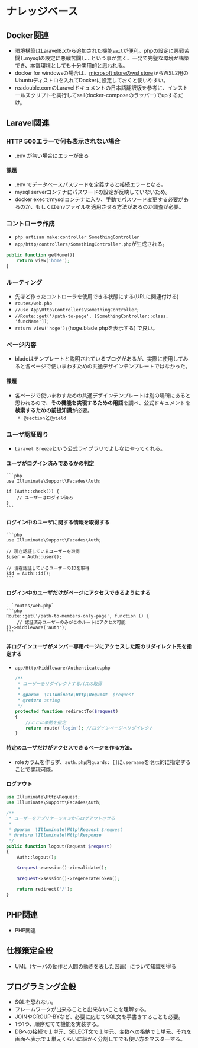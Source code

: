 # ナレッジベース

## Docker関連

- 環境構築はLaravel8.xから追加された機能`sail`が便利。phpの設定に悪戦苦闘しmysqlの設定に悪戦苦闘し…という事が無く、一発で完璧な環境が構築でき、本番環境としても十分実用的と思われる。
- docker for windowsの場合は、[microsoft storeのwsl store](https://aka.ms/wslstore)からWSL2用のUbuntuディストロを入れてDockerに設定しておくと使いやすい。
- readouble.comのLaravelドキュメントの日本語翻訳版を参考に、インストールスクリプトを実行してsail(docker-composeのラッパー)でupするだけ。

## Laravel関連

### HTTP 500エラーで何も表示されない場合
- .env が無い場合にエラーが出る
#### 課題
- .env でデータベースパスワードを定義すると接続エラーとなる。
- mysql serverコンテナにパスワードの設定が反映していないため。
- docker execでmysqlコンテナに入り、手動でパスワード変更する必要があるのか、もしくはenvファイルを適用させる方法があるのか調査が必要。

### コントローラ作成

- `php artisan make:controller SomethingController`
- `app/http/controllers/SomethingController.php`が生成される。

```php
public function getHome(){
    return view('home');
}
```

### ルーティング

- 先ほど作ったコントローラを使用できる状態にする(URLに関連付ける)
- `routes/web.php`
- `//use App\Http\Controllers\SomethingController;`
- `//Route::get('/path-to-page', [SomethingController::class, 'funcName']);`
- `return view('hoge');`(hoge.blade.phpを表示する) で良い。

### ページ内容

- bladeはテンプレートと説明されているブログがあるが、実際に使用してみると各ページで使いまわすための共通デザインテンプレートではなかった。

#### 課題

- 各ページで使いまわすための共通デザインテンプレートは別の場所にあると思われるので、**その機能を実現するための用語**を調べ、公式ドキュメントを**検索するための前提知識**が必要。
    - `@section`と`@yield`

### ユーザ認証周り

- `Laravel Breeze`という公式ライブラリでよしなにやってくれる。

#### ユーザがログイン済みであるかの判定

    ```php
    use Illuminate\Support\Facades\Auth;

    if (Auth::check()) {
        // ユーザーはログイン済み
    }
    ```

#### ログイン中のユーザに関する情報を取得する

    ```php
    use Illuminate\Support\Facades\Auth;

    // 現在認証しているユーザーを取得
    $user = Auth::user();

    // 現在認証しているユーザーのIDを取得
    $id = Auth::id();
    ```

#### ログイン中のユーザだけがページにアクセスできるようにする

    - `routes/web.php`
    ```php
    Route::get('/path-to-members-only-page', function () {
        // 認証済みユーザーのみがこのルートにアクセス可能
    })->middleware('auth');
    ```

#### 非ログインユーザがメンバー専用ページにアクセスした際のリダイレクト先を指定する

- `app/Http/Middleware/Authenticate.php`

    ```php
    /**
     * ユーザーをリダイレクトするパスの取得
     *
     * @param  \Illuminate\Http\Request  $request
     * @return string
     */
    protected function redirectTo($request)
    {
        //ここに挙動を指定
        return route('login'); //ログインページへリダイレクト
    }
    ```

#### 特定のユーザだけがアクセスできるページを作る方法。

- roleカラムを作らず、`auth.php`内`guards: []`に`username`を明示的に指定することで実現可能。

#### ログアウト

```php
use Illuminate\Http\Request;
use Illuminate\Support\Facades\Auth;

/**
 * ユーザーをアプリケーションからログアウトさせる
 *
 * @param  \Illuminate\Http\Request $request
 * @return \Illuminate\Http\Response
 */
public function logout(Request $request)
{
    Auth::logout();

    $request->session()->invalidate();

    $request->session()->regenerateToken();

    return redirect('/');
}
```

## PHP関連

- PHP関連

## 仕様策定全般

- UML（サーバの動作と人間の動きを表した図画）について知識を得る

## プログラミング全般

- SQLを恐れない。
- フレームワークが出来ることと出来ないことを理解する。
- JOINやGROUP-BYなど、必要に応じてSQL文を手書きすることも必要。
- 1つ1つ、順序だてて機能を実装する。
- DBへの接続で１単元、SELECT文で１単元、変数への格納で１単元、それを画面へ表示で１単元くらいに細かく分割してでも使い方をマスターする。
